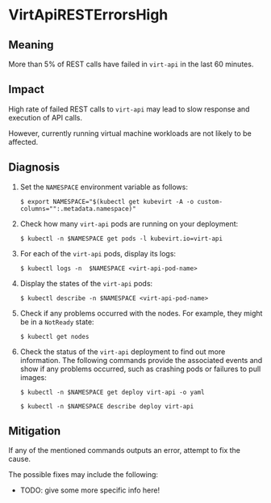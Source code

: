 # VirtApiRESTErrorsHigh

## Meaning

More than 5% of REST calls have failed in `virt-api` in the last 60 minutes.

## Impact

High rate of failed REST calls to `virt-api` may lead to slow response and execution of API calls.

However, currently running virtual machine workloads are not likely to be affected. 

## Diagnosis

1. Set the `NAMESPACE` environment variable as follows:
   ```
   $ export NAMESPACE="$(kubectl get kubevirt -A -o custom-columns="":.metadata.namespace)"
   ```

1. Check how many `virt-api` pods are running on your deployment:
   ```
   $ kubectl -n $NAMESPACE get pods -l kubevirt.io=virt-api
   ```

1. For each of the `virt-api` pods, display its logs:
   ```
   $ kubectl logs -n  $NAMESPACE <virt-api-pod-name>
   ```

1. Display the states of the `virt-api` pods:
   ```
   $ kubectl describe -n $NAMESPACE <virt-api-pod-name>
   ```

1. Check if any problems occurred with the nodes. For example, they might be in a `NotReady` state:
   ```
   $ kubectl get nodes
   ```

1. Check the status of the `virt-api` deployment to find out more information. The following commands provide the associated events and show if any problems occurred, such as crashing pods or failures to pull images:
   ```
   $ kubectl -n $NAMESPACE get deploy virt-api -o yaml
   ```
   ```
   $ kubectl -n $NAMESPACE describe deploy virt-api
   ```

## Mitigation

If any of the mentioned commands outputs an error, attempt to fix the cause.

The possible fixes may include the following:

- TODO: give some more specific info here!

